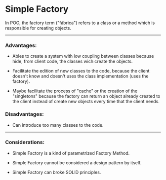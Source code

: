 # Simple Factory

In POO, the factory term ("fábrica") refers to a class or a method which is responsible for creating objects.

---

### Advantages:
	
- Ables to create a system with low coupling between classes because hide, from client code, the classes wich create the objects.

- Facilitate the edition of new classes to the code, because the client doesn't know and doesn't uses the class implementation (uses the factory).

- Maybe facilitate the process of "cache" or the creation of the "singletons" because the factory can return an object already created to the client instead of create new objects every time that the client needs.

### Disadvantages:
	
- Can introduce too many classes to the code.

---

### Considerations:

- Simple Factory is a kind of parametrized Factory Method.

- Simple Factory cannot be considered a design pattern by itself.

- Simple Factory can broke SOLID principles.
	